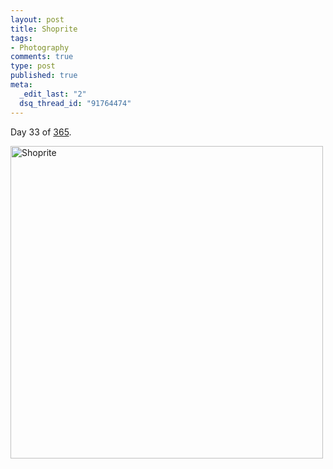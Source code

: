 ```yaml
--- 
layout: post
title: Shoprite
tags: 
- Photography
comments: true
type: post
published: true
meta: 
  _edit_last: "2"
  dsq_thread_id: "91764474"
---
```

Day 33 of <a href="http://flickr.com/photos/aaronbrethorst/sets/72157612028658986/">365</a>.

<a href="http://www.flickr.com/photos/aaronbrethorst/3249329137/" title="Shoprite by aaronbrethorst, on Flickr"><img src="http://farm4.static.flickr.com/3322/3249329137_de93781449.jpg" width="500" height="500" alt="Shoprite" /></a>
